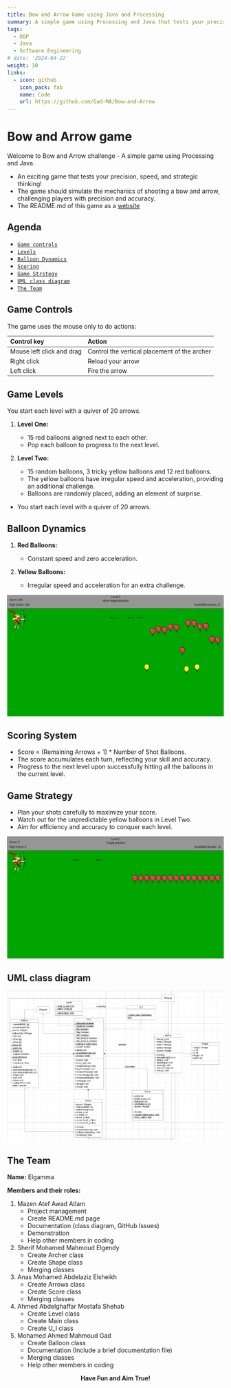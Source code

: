 ```yaml
---
title: Bow and Arrow Game using Java and Processing
summary: A simple game using Processing and Java that tests your precision, speed, and strategic thinking!<br/>**Java, OOP, Processing**
tags:
  - OOP
  - Java
  - Software Engineering
# date: '2024-04-22'
weight: 30
links:
  - icon: github
    icon_pack: fab
    name: Code
    url: https://github.com/Gad-MA/Bow-and-Arrow
---
```


# Bow and Arrow game

Welcome to Bow and Arrow challenge - A simple game using Processing and Java.

- An exciting game that tests your precision, speed, and strategic thinking!
- The game should simulate the mechanics of shooting a bow
and arrow, challenging players with precision and accuracy.
- The README.md of this game as a [website](https://engmazenatlam.github.io/Bow-and-Arrow/)

## Agenda

- [`Game controls`](#game-controls)
- [`Levels`](#game-levels)
- [`Balloon Dynamics`](#balloon-dynamics)
- [`Scoring`](#scoring-system)
- [`Game Strstegy`](#game-strategy)
- [`UML class diagram`](#uml-class-diagram)
- [`The Team`](#the-team)

## Game Controls

The game uses the mouse only to do actions:

|**Control key**|**Action**|
|:----|:----|
|Mouse left click and drag|Control the vertical placement of the archer|
|Right click|Reload your arrow|
|Left click|Fire the arrow|

## Game Levels

You start each level with a quiver of 20 arrows.

1. **Level One:**
    - 15 red balloons aligned next to each other.
    - Pop each balloon to progress to the next level.

2. **Level Two:**
    - 15 random balloons, 3 tricky yellow balloons and 12 red balloons.
    - The yellow balloons have irregular speed and acceleration,
        providing an additional challenge.
    - Balloons are randomly placed, adding an element of surprise.

- You start each level with a quiver of 20 arrows.

## Balloon Dynamics

1. **Red Balloons:**
    - Constant speed and zero acceleration.

2. **Yellow Balloons:**
    - Irregular speed and acceleration for an extra challenge.

![balloon-dynamics](./images/game3.jpg)

## Scoring System

- Score = (Remaining Arrows + 1) * Number of Shot Balloons.
- The score accumulates each turn, reflecting your skill and accuracy.
- Progress to the next level upon successfully hitting all the balloons
    in the current level.

## Game Strategy

- Plan your shots carefully to maximize your score.
- Watch out for the unpredictable yellow balloons in Level Two.
- Aim for efficiency and accuracy to conquer each level.

![game-strategy](./images/game1.jpg)

## UML class diagram

![UML class diagram](./images/UML_class_diagram.jpg)

## The Team

**Name:** Elgamma

**Members and their roles:**

1. Mazen Atef Awad Atlam
    - Project management
    - Create README.md page
    - Documentation (class diagram, GitHub Issues)
    - Demonstration
    - Help other members in coding
2. Sherif Mohamed Mahmoud Elgendy
    - Create Archer class
    - Create Shape class
    - Merging classes
3. Anas Mohamed Abdelaziz Elsheikh
    - Create Arrows class
    - Create Score class
    - Merging classes
4. Ahmed Abdelghaffar Mostafa Shehab
    - Create Level class
    - Create Main class
    - Create U_I class
5. Mohamed Ahmed Mahmoud Gad
    - Create Balloon class
    - Documentation (Include a brief documentation file)
    - Merging classes
    - Help other members in coding

**<div align="center">Have Fun and Aim True!</div>**
